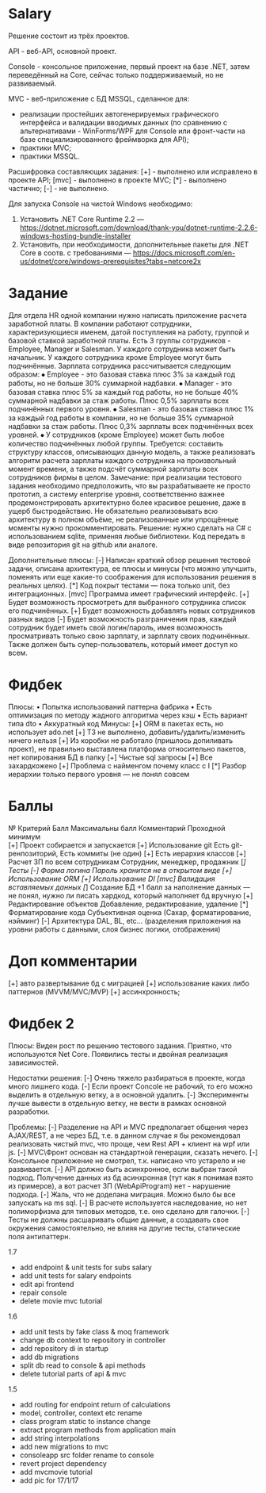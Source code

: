 # Salary

Решение состоит из трёх проектов.

API - веб-API, основной проект.

Console - консольное приложение, первый проект на базе .NET, затем переведённый на Core, сейчас только поддерживаемый, но не развиваемый.

MVC - веб-приложение с БД MSSQL, сделанное для:
- реализации простейших автогенерируемых графического интерфейса и валидации вводимых данных (по сравнению с альтернативами - WinForms/WPF для Console или фронт-части на базе специализированного фреймворка для API);
- практики MVC;
- практики MSSQL.

Расшифровка составляющих задания:
[+] - выполнено или исправлено в проекте API;
[mvc] - выполнено в проекте MVC;
[*] - выполнено частично;
[-] - не выполнено.

Для запуска Console на чистой Windows необходимо:
1. Установить .NET Core Runtime 2.2 — https://dotnet.microsoft.com/download/thank-you/dotnet-runtime-2.2.6-windows-hosting-bundle-installer
2. Установить, при необходимости, дополнительные пакеты для .NET Core в соотв. с требованиями — https://docs.microsoft.com/en-us/dotnet/core/windows-prerequisites?tabs=netcore2x

# Задание

Для отдела HR одной компании нужно написать приложение расчета заработной платы.
В компании работают сотрудники, характеризующиеся именем, датой поступления на работу, группой и базовой ставкой заработной платы.
Есть 3 группы сотрудников - Employee, Manager и Salesman. У каждого сотрудника может быть начальник. У каждого сотрудника кроме Employee могут быть подчинённые.
Зарплата сотрудника рассчитывается следующим образом:
⦁	Employee - это базовая ставка плюс 3% за каждый год работы, но не больше 30% суммарной надбавки. 
⦁	Manager - это базовая ставка плюс 5% за каждый год работы, но не больше 40% суммарной надбавки за стаж работы. Плюс 0,5% зарплаты всех подчинённых первого уровня.
⦁	Salesman - это базовая ставка плюс 1% за каждый год работы в компании, но не больше 35% суммарной надбавки за стаж работы. Плюс 0,3% зарплаты всех подчинённых всех уровней.
⦁	У сотрудников (кроме Employee) может быть любое количество подчинённых любой группы.
Требуется: составить структуру классов, описывающих данную модель, а также реализовать алгоритм расчета зарплаты каждого сотрудника на произвольный момент времени, а также подсчёт суммарной зарплаты всех сотрудников фирмы в целом.
Замечание: при реализации тестового задания необходимо предположить, что вы разрабатываете не просто прототип, а систему enterprise уровня, соответственно важнее продемонстрировать архитектурно более красивое решение, даже в ущерб быстродействию. Не обязательно реализовывать всю архитектуру в полном объёме, не реализованные или упрощённые моменты нужно прокомментировать.
Решение: нужно сделать на C# с использованием sqlite, применяя любые библиотеки.
Код передать в виде репозитория git на github или аналоге.

Дополнительные плюсы:
[-]	Написан краткий обзор решения тестовой задачи, описана архитектура, ее плюсы и минусы (что можно улучшить, поменять или еще какие-то соображения для использования решения в реальных целях).
[*]	Код покрыт тестами — пока только unit, без интеграционных.
[mvc]	Программа имеет графический интерфейс.
[+]	Будет возможность просмотреть для выбранного сотрудника список его подчинённых.
[+]	Будет возможность добавлять новых сотрудников разных видов
[-]	Будет возможность разграничения прав, каждый сотрудник будет иметь свой логин/пароль, имея возможность просматривать только свою зарплату, и зарплату своих подчинённых. Также должен быть супер-пользователь, который имеет доступ ко всем.

# Фидбек

Плюсы:
• Попытка использований паттерна фабрика
• Есть оптимизация по методу жадного алгоритма через кэш
• Есть вариант типа dto
• Аккуратный код
Минусы:
[+] ORM в пакетах есть, но использует ado.net
[+] ТЗ не выполнено, добавить/удалить/изменить ничего нельзя
[+] Из коробки не работало (пришлось допиливать проект), не правильно выставлена платформа относительно пакетов, нет копирования БД в папку
[+] Чистые sql запросы
[+] Все захардкожено
[+] Проблема с найменгом почему класс с I
[*] Разбор иерархии только первого уровня — не понял совсем
 
# Баллы

№	Критерий	Балл	Максимальны балл	Комментарий		Проходной минимум			
[+]	Проект собирается и запускается
[+]	Использование git Есть git-ренпозиторий, Есть коммиты (не один)
[+]	Есть иерархия классов
[+]	Расчет ЗП по всем сотрудникам Сотрудник, менеджер, продажник
[*]	Тесты
[-]	Форма логина Пароль хранится не в открытом виде
[+]	Использование ORM
[+]	Использование DI
[mvc] Валидация вставляемых данных
[*]	Создание БД	+1 балл за наполнение данных — не понял, нужно ли писать хардкод, который наполняет бд вручную
[+]	Редактирование объектов	Добавление, редактирование, удаление
[*]	Форматирование кода	Субъективная оценка (Сахар, форматирование, нэйминг)
[-]	Архитектура	DAL, BL, etc... (разделения приложения на уровни работы с данными, слоя бизнес логики, отображения)
									
# Доп комментарии

[+] авто развертывание бд с миграцией
[+] использование каких либо паттернов (MVVM/MVC/MVP)
[+] ассинхронность;

# Фидбек 2

Плюсы:
Виден рост по решению тестового задания.
Приятно, что используются Net Core.
Появились тесты и двойная реализация зависимостей.
 
Недостатки решения:
[-] Очень тяжело разбираться в проекте, когда много лишнего кода.
[-] Если проект Concole не рабочий, то его можно выделить в отдельную ветку, а в основной удалить.
[-] Эксперименты лучше вывести в отдельную ветку, не вести в рамках основной разработки.

Проблемы:
[-] Разделение на API и MVC предполагает общения через AJAX/REST, а не через БД, т.е. в данном случае я бы рекомендовал реализовать чистый mvc, что проще, чем Rest API + клиент на wpf или js.
[-] MVC\Фронт основан на стандартной генерации, сказать нечего.
[-] Консольное приложение не смотрел, т.к. написано что устарело и не развивается.
[-] API должно быть асинхронное, если выбран такой подход. Получение данных из бд асинхронная (тут как я понимая взято из примеров), а вот расчет ЗП (WebApiProgram) нет - нарушение подхода.
[-] Жаль, что не доделана миграция. Можно было бы все запускать на ms sql.
[-] В расчете используется наследование, но нет полиморфизма для типовых методов, т.е. оно сделано для галочки.
[-] Тесты не должны расшаривать общие данные, а создавать свое окружения самостоятельно, не влияя на другие тесты, статические поля антипаттерн.

1.7

- add endpoint & unit tests for subs salary
- add unit tests for salary endpoints
- edit api frontend
- repair console
- delete movie mvc tutorial

1.6

- add unit tests by fake class & moq framework
- change db context to repository in controller
- add repository di in startup
- add db migrations
- split db read to console & api methods
- delete tutorial parts of api & mvc

1.5

- add routing for endpoint return of calculations
- model, controller, context etc rename
- class program static to instance change
- extract program methods from application main
- add string interpolations
- add new migrations to mvc
- consoleapp src folder rename to console
- revert project dependency
- add mvcmovie tutorial
- add pic for 17/1/17